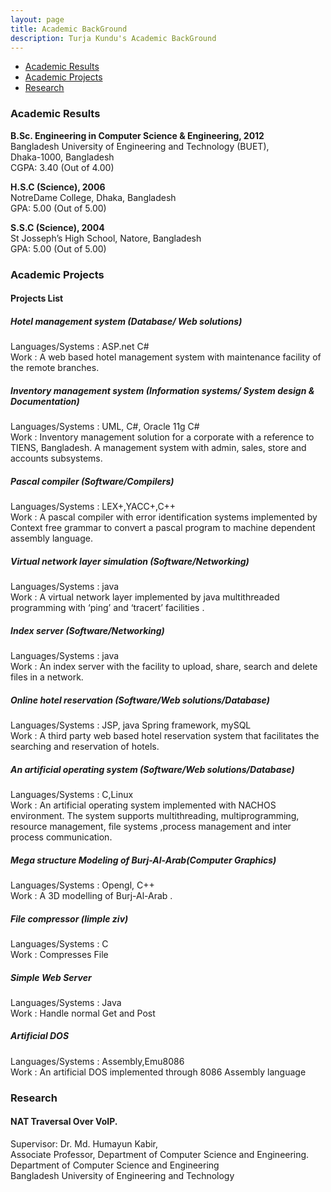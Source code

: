 ```yaml
---
layout: page
title: Academic BackGround
description: Turja Kundu's Academic BackGround
---
```


<div class="navbar">
    <div class="navbar-inner">
        <ul class="nav">
            <li><a href="#Result">Academic Results</a></li>
            <li><a href="#Projects"> Academic Projects</a></li>
            <li><a href="#Research"> Research </a></li>
        </ul>
    </div>
</div>


### <a name="book"></a>Academic Results



<b>B.Sc. Engineering in Computer Science & Engineering, 2012</b><br/>
Bangladesh University of Engineering and Technology (BUET),<br/>
Dhaka-1000, Bangladesh<br/>
CGPA: 3.40 (Out of 4.00)<br/>



<b>H.S.C (Science), 2006</b><br/>
NotreDame College, Dhaka, Bangladesh<br/>
GPA: 5.00 (Out of 5.00)<br/>


<b>S.S.C (Science), 2004</b><br/>
St Josseph’s High School, Natore, Bangladesh<br/>
GPA: 5.00 (Out of 5.00)<br/>

### <a name="Projects"></a>Academic Projects

#### Projects List


##### Hotel management system (Database/ Web solutions)
Languages/Systems : ASP.net C#<br/>
Work : A web based hotel management system with maintenance facility of the remote branches. <br/>

##### Inventory management system (Information systems/ System design &  Documentation)
Languages/Systems : UML, C#, Oracle  11g C#<br/>
Work : Inventory management solution for a corporate with a reference to TIENS, Bangladesh. A management system with admin, sales, store and accounts subsystems.<br/>

##### Pascal compiler (Software/Compilers)
Languages/Systems : LEX+,YACC+,C++<br/>
Work : A pascal compiler with error identification systems implemented by Context free grammar to convert a pascal program to machine dependent assembly language.<br/>
	
##### Virtual network layer simulation (Software/Networking)
Languages/Systems : java <br/>
Work : A virtual network layer implemented by java multithreaded programming with ‘ping’ and ‘tracert’ facilities .<br/>
 
##### Index server (Software/Networking)
Languages/Systems : java <br/>
Work : An index server with the facility to upload, share, search and delete files in a network.<br/>
 
##### Online hotel reservation (Software/Web solutions/Database)
Languages/Systems : JSP, java Spring framework, mySQL <br/>
Work : A third party web based hotel reservation system that facilitates the searching and reservation of hotels.<br/>

##### An artificial operating system (Software/Web solutions/Database)
Languages/Systems : C,Linux <br/>
Work : An artificial operating system implemented with NACHOS environment. The system supports multithreading, multiprogramming,  resource management, file systems ,process management and inter process communication.<br/>

##### Mega structure Modeling of Burj-Al-Arab(Computer Graphics)
Languages/Systems : Opengl, C++ <br/>
Work : A 3D modelling of Burj-Al-Arab .<br/>	

##### File compressor (limple ziv) 
Languages/Systems : C <br/>
Work : Compresses File <br/>

##### Simple Web Server
Languages/Systems : Java <br/>
Work : Handle normal Get and Post <br/>	

##### Artificial DOS
Languages/Systems : Assembly,Emu8086<br/>
Work : An artificial DOS implemented through 8086 Assembly language <br/>

	





### <a name="thesis"></a> Research


#### NAT Traversal Over VoIP. 
Supervisor: Dr. Md. Humayun Kabir,<br/>
Associate Professor, Department of Computer Science and Engineering.	<br/>
Department of Computer Science and Engineering<br/>
Bangladesh University of Engineering and Technology<br/>

